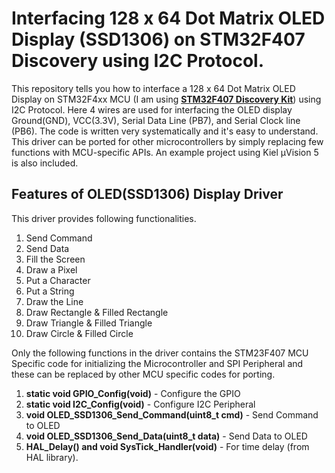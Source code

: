 # Interfacing 128 x 64 Dot Matrix OLED Display (SSD1306) on STM32F407 Discovery using I2C Protocol.
This repository tells you how to interface a 128 x 64 Dot Matrix OLED Display on STM32F4xx MCU (I am using **[STM32F407 Discovery Kit](https://github.com/SharathN25/STM32F407-Discovery)**) using  I2C Protocol. Here 4 wires are used for interfacing the OLED display Ground(GND), VCC(3.3V), Serial Data Line (PB7), and Serial Clock line (PB6). The code is written very systematically and it's easy to understand. This driver can be ported for other microcontrollers by simply replacing few functions with MCU-specific APIs. An example project using Kiel µVision 5 is also included. 

## Features of OLED(SSD1306) Display Driver
This driver provides following functionalities.

1. Send Command
2. Send Data
3. Fill the Screen
4. Draw a Pixel
5. Put a Character
6. Put a String
7. Draw the Line
8. Draw Rectangle & Filled Rectangle
9. Draw Triangle & Filled Triangle
10. Draw Circle & Filled Circle

Only the following functions in the driver contains the STM23F407 MCU Specific code for initializing the Microcontroller and SPI Peripheral and these can be replaced by other MCU specific codes for porting.

1. **static void GPIO_Config(void)** - Configure the GPIO
2. **static void I2C_Config(void)** - Configure I2C Peripheral
3. **void OLED_SSD1306_Send_Command(uint8_t cmd)** - Send Command to OLED
4. **void OLED_SSD1306_Send_Data(uint8_t data)** - Send Data to OLED
5. **HAL_Delay() and void SysTick_Handler(void)** - For time delay (from HAL library).


